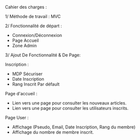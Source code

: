 Cahier des charges :

1/ Méthode de travail : MVC


2/ Fonctionnalité de départ :
- Connexion/Déconnexion
- Page Accueil
- Zone Admin


3/ Ajout De Fonctionnalité & De Page:

Inscription :
- MDP Sécuriser
- Date Inscription
- Rang Inscrit Par défault

Page d'accueil :
- Lien vers une page pour consulter les nouveaux articles.
- Lien vers une page pour consulter les utilisateurs inscrits.

Page User :
- Affichage (Pseudo, Email, Date Inscription, Rang du membre)
- Affichage du nombre de membre inscrit.
